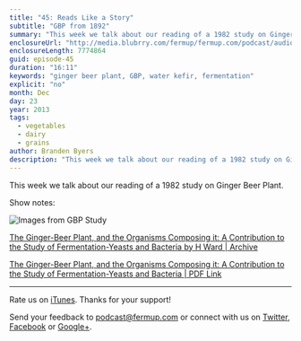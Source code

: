 ```yaml
---
title: "45: Reads Like a Story"
subtitle: "GBP from 1892"
summary: "This week we talk about our reading of a 1982 study on Ginger Beer Plant."
enclosureUrl: "http://media.blubrry.com/fermup/fermup.com/podcast/audio/fermup-45.mp3"
enclosureLength: 7774864
guid: episode-45
duration: "16:11"
keywords: "ginger beer plant, GBP, water kefir, fermentation"
explicit: "no"
month: Dec
day: 23
year: 2013
tags:
  - vegetables
  - dairy
  - grains
author: Branden Byers
description: "This week we talk about our reading of a 1982 study on Ginger Beer Plant."
---
```

This week we talk about our reading of a 1982 study on Ginger Beer Plant.

Show notes:

![Images from GBP Study](/images/episode-45-ginger-beer-plant-study.jpg "FermUp 45: Reads Like a Story")

[The Ginger-Beer Plant, and the Organisms Composing it: A Contribution to the Study of Fermentation-Yeasts and Bacteria by H Ward | Archive](https://archive.org/details/philtrans03540404)

[The Ginger-Beer Plant, and the Organisms Composing it: A Contribution to the Study of Fermentation-Yeasts and Bacteria | PDF Link](https://ia600507.us.archive.org/26/items/philtrans03540404/03540404.pdf)

---

Rate us on [iTunes](http://itunes.apple.com/podcast/fermup-fermented-food-podcast/id593958494). Thanks for your support!

Send your feedback to <a href="mailto:podcast@fermup.com">podcast@fermup.com</a> or connect with us on [Twitter](https://twitter.com/fermup), [Facebook](http://www.facebook.com/fermup) or [Google+](https://google.com/+fermup).
